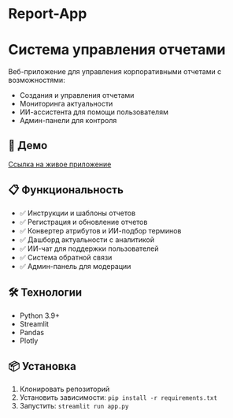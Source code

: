 # Report-App
# Система управления отчетами

Веб-приложение для управления корпоративными отчетами с возможностями:
- Создания и управления отчетами
- Мониторинга актуальности
- ИИ-ассистента для помощи пользователям
- Админ-панели для контроля

## 🚀 Демо

[Ссылка на живое приложение](https://ваш-app-url.streamlit.app)

## 📋 Функциональность

- ✅ Инструкции и шаблоны отчетов
- ✅ Регистрация и обновление отчетов
- ✅ Конвертер атрибутов и ИИ-подбор терминов
- ✅ Дашборд актуальности с аналитикой
- ✅ ИИ-чат для поддержки пользователей
- ✅ Система обратной связи
- ✅ Админ-панель для модерации

## 🛠️ Технологии

- Python 3.9+
- Streamlit
- Pandas
- Plotly

## 📦 Установка

1. Клонировать репозиторий
2. Установить зависимости: `pip install -r requirements.txt`
3. Запустить: `streamlit run app.py`
